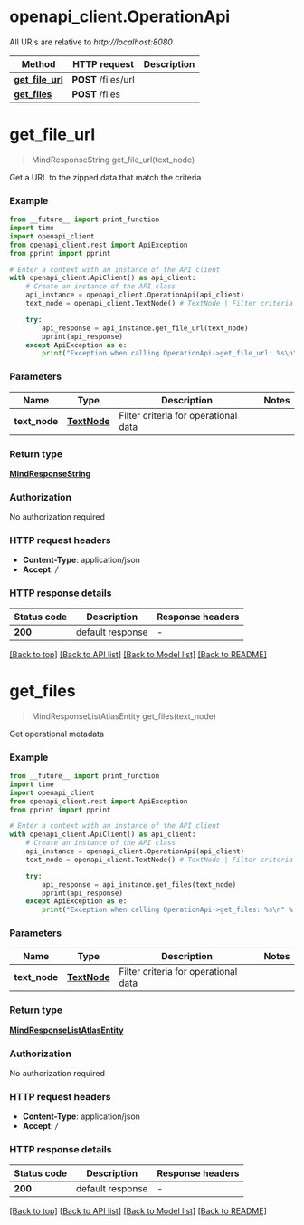 # openapi_client.OperationApi

All URIs are relative to *http://localhost:8080*

Method | HTTP request | Description
------------- | ------------- | -------------
[**get_file_url**](OperationApi.md#get_file_url) | **POST** /files/url | 
[**get_files**](OperationApi.md#get_files) | **POST** /files | 


# **get_file_url**
> MindResponseString get_file_url(text_node)



Get a URL to the zipped data that match the criteria

### Example

```python
from __future__ import print_function
import time
import openapi_client
from openapi_client.rest import ApiException
from pprint import pprint

# Enter a context with an instance of the API client
with openapi_client.ApiClient() as api_client:
    # Create an instance of the API class
    api_instance = openapi_client.OperationApi(api_client)
    text_node = openapi_client.TextNode() # TextNode | Filter criteria for operational data

    try:
        api_response = api_instance.get_file_url(text_node)
        pprint(api_response)
    except ApiException as e:
        print("Exception when calling OperationApi->get_file_url: %s\n" % e)
```

### Parameters

Name | Type | Description  | Notes
------------- | ------------- | ------------- | -------------
 **text_node** | [**TextNode**](TextNode.md)| Filter criteria for operational data | 

### Return type

[**MindResponseString**](MindResponseString.md)

### Authorization

No authorization required

### HTTP request headers

 - **Content-Type**: application/json
 - **Accept**: */*

### HTTP response details
| Status code | Description | Response headers |
|-------------|-------------|------------------|
**200** | default response |  -  |

[[Back to top]](#) [[Back to API list]](../README.md#documentation-for-api-endpoints) [[Back to Model list]](../README.md#documentation-for-models) [[Back to README]](../README.md)

# **get_files**
> MindResponseListAtlasEntity get_files(text_node)



Get operational metadata

### Example

```python
from __future__ import print_function
import time
import openapi_client
from openapi_client.rest import ApiException
from pprint import pprint

# Enter a context with an instance of the API client
with openapi_client.ApiClient() as api_client:
    # Create an instance of the API class
    api_instance = openapi_client.OperationApi(api_client)
    text_node = openapi_client.TextNode() # TextNode | Filter criteria for operational data

    try:
        api_response = api_instance.get_files(text_node)
        pprint(api_response)
    except ApiException as e:
        print("Exception when calling OperationApi->get_files: %s\n" % e)
```

### Parameters

Name | Type | Description  | Notes
------------- | ------------- | ------------- | -------------
 **text_node** | [**TextNode**](TextNode.md)| Filter criteria for operational data | 

### Return type

[**MindResponseListAtlasEntity**](MindResponseListAtlasEntity.md)

### Authorization

No authorization required

### HTTP request headers

 - **Content-Type**: application/json
 - **Accept**: */*

### HTTP response details
| Status code | Description | Response headers |
|-------------|-------------|------------------|
**200** | default response |  -  |

[[Back to top]](#) [[Back to API list]](../README.md#documentation-for-api-endpoints) [[Back to Model list]](../README.md#documentation-for-models) [[Back to README]](../README.md)

